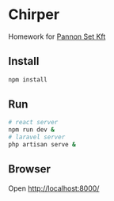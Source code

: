 # Chirper

Homework for [Pannon Set Kft](https://www.ps.hu/)

## Install
```bash
npm install
```
## Run
```bash
# react server
npm run dev &
# laravel server
php artisan serve &
```

## Browser
Open [http://localhost:8000/](http://localhost:8000/)

